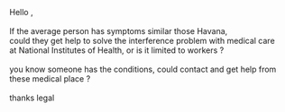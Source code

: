 <br>
<br>
<br>
Hello ,  <br>
<br>
If the average person has symptoms similar those Havana, <br>
could they get help to solve the interference problem with medical care <br>
at  National Institutes of Health, or is it limited to workers ?<br>
<br>
you know someone has the conditions, could contact and get help from these medical place ? <br>
<br>
thanks legal<br>
